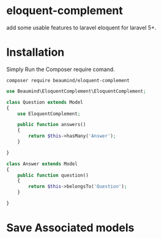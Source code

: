 # eloquent-complement
add some usable features to laravel eloquent for laravel 5+.
# Installation

Simply Run the Composer require comand.

```
composer require beaumind/eloquent-complement
```
```php
use Beaumind\EloquentComplement\EloquentComplement;

class Question extends Model
{
    use EloquentComplement;

    public function answers()
    {
        return $this->hasMany('Answer');
    }

}
```
```php
class Answer extends Model
{
    public function question()
    {
        return $this->belongsTo('Question');
    }

}
```
# Save Associated models
